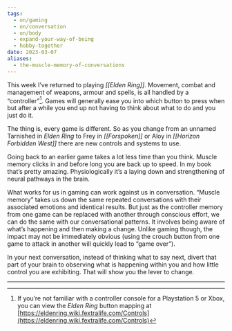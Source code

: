 ```yaml
---
tags:
  - on/gaming
  - on/conversation
  - on/body
  - expand-your-way-of-being
  - hobby-together
date: 2023-03-07
aliases:
  - the-muscle-memory-of-conversations
---
```

This week I’ve returned to playing _[[Elden Ring]]_. Movement, combat and management of weapons, armour and spells, is all handled by a “controller”[^1]. Games will generally ease you into which button to press when but after a while you end up not having to think about what to do and you just do it.

The thing is, every game is different. So as you change from an unnamed Tarnished in _Elden Ring_ to Frey in _[[Forspoken]]_ or Aloy in _[[Horizon Forbidden West]]_ there are new controls and systems to use. 

Going back to an earlier game takes a lot less time than you think. Muscle memory clicks in and before long you are back up to speed. In my book that’s pretty amazing. Physiologically it’s a laying down and strengthening of neural pathways in the brain.

What works for us in gaming can work against us in conversation. “Muscle memory” takes us down the same repeated conversations with their associated emotions and identical results. But just as the controller memory from one game can be replaced with another through conscious effort, we can do the same with our conversational patterns. It involves being aware of what’s happening and then making a change. Unlike gaming though, the impact may not be immediately obvious (using the crouch button from one game to attack in another will quickly lead to “game over”).

In your next conversation, instead of thinking what to say next, divert that part of your brain to observing what is happening within you and how little control you are exhibiting. That will show you the lever to change.

---- 

[^1]:	If you’re not familiar with a controller console for a Playstation 5 or Xbox, you can view the _Elden Ring_ button mapping at [https://eldenring.wiki.fextralife.com/Controls](https://eldenring.wiki.fextralife.com/Controls)